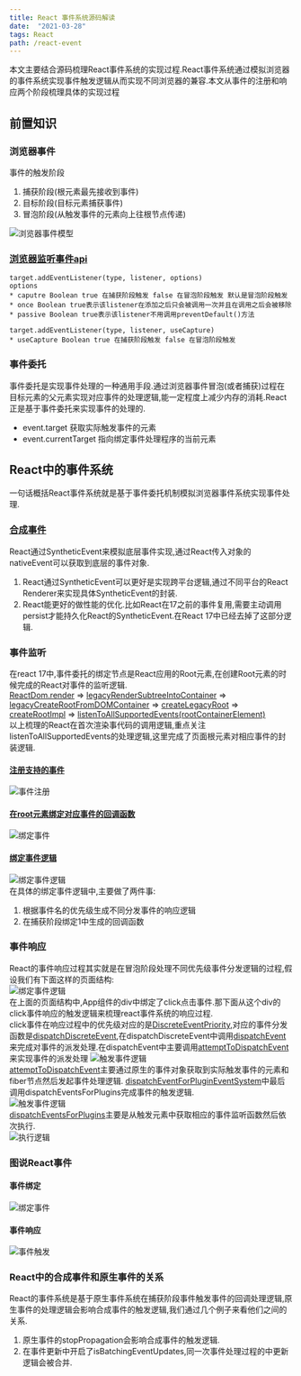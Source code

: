 ```yaml
---
title: React 事件系统源码解读
date:  "2021-03-28"
tags: React
path: /react-event
---
```


本文主要结合源码梳理React事件系统的实现过程.React事件系统通过模拟浏览器的事件系统实现事件触发逻辑从而实现不同浏览器的兼容.本文从事件的注册和响应两个阶段梳理具体的实现过程

## 前置知识

### 浏览器事件
事件的触发阶段
1. 捕获阶段(根元素最先接收到事件) 
2. 目标阶段(目标元素捕获事件)
3. 冒泡阶段(从触发事件的元素向上往根节点传递)  

![浏览器事件模型](./reactStatic/reactEvent/eventBrowser.png)
### [浏览器监听事件api](https://developer.mozilla.org/zh-CN/docs/Web/API/EventTarget/addEventListener)

    target.addEventListener(type, listener, options)
    options
    * caputre Boolean true 在捕获阶段触发 false 在冒泡阶段触发 默认是冒泡阶段触发
    * once Boolean true表示该listener在添加之后只会被调用一次并且在调用之后会被移除
    * passive Boolean true表示该listener不用调用preventDefault()方法

    target.addEventListener(type, listener, useCapture)
    * useCapture Boolean true 在捕获阶段触发 false 在冒泡阶段触发
    
### 事件委托
事件委托是实现事件处理的一种通用手段.通过浏览器事件冒泡(或者捕获)过程在目标元素的父元素实现对应事件的处理逻辑,能一定程度上减少内存的消耗.React正是基于事件委托来实现事件的处理的.
* event.target 获取实际触发事件的元素
* event.currentTarget 指向绑定事件处理程序的当前元素

## React中的事件系统
一句话概括React事件系统就是基于事件委托机制模拟浏览器事件系统实现事件处理.
### [合成事件](https://github.com/facebook/react/blob/master/packages/react-dom/src/events/SyntheticEvent.js)
React通过SyntheticEvent来模拟底层事件实现,通过React传入对象的nativeEvent可以获取到底层的事件对象.
1. React通过SyntheticEvent可以更好是实现跨平台逻辑,通过不同平台的React Renderer来实现具体SyntheticEvent的封装.
2. React能更好的做性能的优化.比如React在17之前的事件复用,需要主动调用persist才能持久化React的SyntheticEvent.在React 17中已经去掉了这部分逻辑.

### 事件监听
在react 17中,事件委托的绑定节点是React应用的Root元素,在创建Root元素的时候完成的React对事件的监听逻辑.  
[ReactDom.render](https://github.com/facebook/react/blob/5f21a9fca455069bc1e986e1528963a5055a8f21/packages/react-dom/src/client/ReactDOMLegacy.js#L287) => [legacyRenderSubtreeIntoContainer](https://github.com/facebook/react/blob/5f21a9fca455069bc1e986e1528963a5055a8f21/packages/react-dom/src/client/ReactDOMLegacy.js#L175) => [legacyCreateRootFromDOMContainer](https://github.com/facebook/react/blob/5f21a9fca455069bc1e986e1528963a5055a8f21/packages/react-dom/src/client/ReactDOMLegacy.js#L113) => [createLegacyRoot](https://github.com/facebook/react/blob/5f21a9fca455069bc1e986e1528963a5055a8f21/packages/react-dom/src/client/ReactDOMRoot.js#L164) => [createRootImpl](https://github.com/facebook/react/blob/5f21a9fca455069bc1e986e1528963a5055a8f21/packages/react-dom/src/client/ReactDOMRoot.js#L110) => [listenToAllSupportedEvents(rootContainerElement)](https://github.com/facebook/react/blob/5f21a9fca455069bc1e986e1528963a5055a8f21/packages/react-dom/src/client/ReactDOMRoot.js#L140)  
以上梳理的React在首次渲染事代码的调用逻辑,重点关注listenToAllSupportedEvents的处理逻辑,这里完成了页面根元素对相应事件的封装逻辑.  
#### [注册支持的事件](https://github.com/facebook/react/blob/5f21a9fca455069bc1e986e1528963a5055a8f21/packages/react-dom/src/events/DOMPluginEventSystem.js#L88)
![事件注册](./reactStatic/reactEvent/registerEvent.png)  
#### [在root元素绑定对应事件的回调函数](https://github.com/facebook/react/blob/5f21a9fca455069bc1e986e1528963a5055a8f21/packages/react-dom/src/events/DOMPluginEventSystem.js#L384)
![绑定事件](./reactStatic/reactEvent/rootListener.png)  
#### [绑定事件逻辑](https://github.com/facebook/react/blob/5f21a9fca455069bc1e986e1528963a5055a8f21/packages/react-dom/src/events/DOMPluginEventSystem.js#L412)
![绑定事件逻辑](./reactStatic/reactEvent/addTrappedEvent.png)  
在具体的绑定事件逻辑中,主要做了两件事:
1. 根据事件名的优先级生成不同分发事件的响应逻辑
2. 在捕获阶段绑定1中生成的回调函数

### 事件响应
React的事件响应过程其实就是在冒泡阶段处理不同优先级事件分发逻辑的过程,假设我们有下面这样的页面结构:  
![绑定事件逻辑](./reactStatic/reactEvent/pageStruct.png)  
在上面的页面结构中,App组件的div中绑定了click点击事件.那下面从这个div的click事件响应的触发逻辑来梳理react事件系统的响应过程.  
click事件在响应过程中的优先级对应的是[DiscreteEventPriority](https://github.com/facebook/react/blob/5f21a9fca455069bc1e986e1528963a5055a8f21/packages/react-dom/src/events/ReactDOMEventListener.js#L368),对应的事件分发函数是[dispatchDiscreteEvent](https://github.com/facebook/react/blob/5f21a9fca455069bc1e986e1528963a5055a8f21/packages/react-dom/src/events/ReactDOMEventListener.js#L122),在dispatchDiscreteEvent中调用[dispatchEvent](https://github.com/facebook/react/blob/5f21a9fca455069bc1e986e1528963a5055a8f21/packages/react-dom/src/events/ReactDOMEventListener.js#L160)来完成对事件的派发处理.在dispatchEvent中主要调用[attemptToDispatchEvent](https://github.com/facebook/react/blob/5f21a9fca455069bc1e986e1528963a5055a8f21/packages/react-dom/src/events/ReactDOMEventListener.js#L195)来实现事件的派发处理
![触发事件逻辑](./reactStatic/reactEvent/dispatcheEvent.png)  
[attemptToDispatchEvent](https://github.com/facebook/react/blob/5f21a9fca455069bc1e986e1528963a5055a8f21/packages/react-dom/src/events/ReactDOMEventListener.js#L250)主要通过原生的事件对象获取到实际触发事件的元素和fiber节点然后发起事件处理逻辑. 
[dispatchEventForPluginEventSystem](https://github.com/facebook/react/blob/5f21a9fca455069bc1e986e1528963a5055a8f21/packages/react-dom/src/events/DOMPluginEventSystem.js#L534)中最后调用dispatchEventsForPlugins完成事件的触发逻辑.  
![触发事件逻辑](./reactStatic/reactEvent/dispatchEventSystem.png)  
[dispatchEventsForPlugins](https://github.com/facebook/react/blob/5f21a9fca455069bc1e986e1528963a5055a8f21/packages/react-dom/src/events/DOMPluginEventSystem.js#L273)主要是从触发元素中获取相应的事件监听函数然后依次执行.  
![执行逻辑](./reactStatic/reactEvent/executeEvent.png)  

### 图说React事件

#### 事件绑定
![绑定事件](./reactStatic/reactEvent/listenEvent.png)  
#### 事件响应  
![事件触发](./reactStatic/reactEvent/eventSimulation.png)  


### React中的合成事件和原生事件的关系
React的事件系统是基于原生事件系统在捕获阶段事件触发事件的回调处理逻辑,原生事件的处理逻辑会影响合成事件的触发逻辑,我们通过几个例子来看他们之间的关系.
1. 原生事件的stopPropagation会影响合成事件的触发逻辑.  
2. 在事件更新中开启了isBatchingEventUpdates,同一次事件处理过程的中更新逻辑会被合并.

